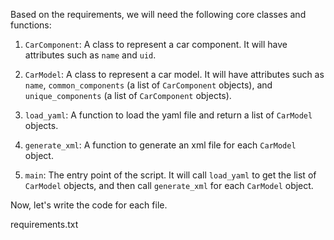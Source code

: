 Based on the requirements, we will need the following core classes and functions:

1. `CarComponent`: A class to represent a car component. It will have attributes such as `name` and `uid`.

2. `CarModel`: A class to represent a car model. It will have attributes such as `name`, `common_components` (a list of `CarComponent` objects), and `unique_components` (a list of `CarComponent` objects).

3. `load_yaml`: A function to load the yaml file and return a list of `CarModel` objects.

4. `generate_xml`: A function to generate an xml file for each `CarModel` object.

5. `main`: The entry point of the script. It will call `load_yaml` to get the list of `CarModel` objects, and then call `generate_xml` for each `CarModel` object.

Now, let's write the code for each file.

requirements.txt
